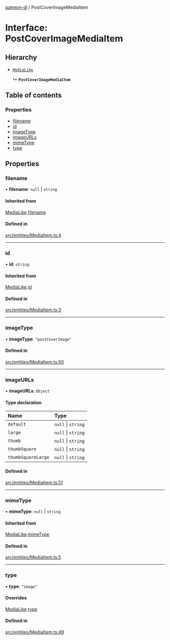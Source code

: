 [patreon-dl](../README.md) / PostCoverImageMediaItem

# Interface: PostCoverImageMediaItem

## Hierarchy

- [`MediaLike`](MediaLike.md)

  ↳ **`PostCoverImageMediaItem`**

## Table of contents

### Properties

- [filename](PostCoverImageMediaItem.md#filename)
- [id](PostCoverImageMediaItem.md#id)
- [imageType](PostCoverImageMediaItem.md#imagetype)
- [imageURLs](PostCoverImageMediaItem.md#imageurls)
- [mimeType](PostCoverImageMediaItem.md#mimetype)
- [type](PostCoverImageMediaItem.md#type)

## Properties

### filename

• **filename**: ``null`` \| `string`

#### Inherited from

[MediaLike](MediaLike.md).[filename](MediaLike.md#filename)

#### Defined in

[src/entities/MediaItem.ts:4](https://github.com/patrickkfkan/patreon-dl/blob/e9fb122/src/entities/MediaItem.ts#L4)

___

### id

• **id**: `string`

#### Inherited from

[MediaLike](MediaLike.md).[id](MediaLike.md#id)

#### Defined in

[src/entities/MediaItem.ts:3](https://github.com/patrickkfkan/patreon-dl/blob/e9fb122/src/entities/MediaItem.ts#L3)

___

### imageType

• **imageType**: ``"postCoverImage"``

#### Defined in

[src/entities/MediaItem.ts:50](https://github.com/patrickkfkan/patreon-dl/blob/e9fb122/src/entities/MediaItem.ts#L50)

___

### imageURLs

• **imageURLs**: `Object`

#### Type declaration

| Name | Type |
| :------ | :------ |
| `default` | ``null`` \| `string` |
| `large` | ``null`` \| `string` |
| `thumb` | ``null`` \| `string` |
| `thumbSquare` | ``null`` \| `string` |
| `thumbSquareLarge` | ``null`` \| `string` |

#### Defined in

[src/entities/MediaItem.ts:51](https://github.com/patrickkfkan/patreon-dl/blob/e9fb122/src/entities/MediaItem.ts#L51)

___

### mimeType

• **mimeType**: ``null`` \| `string`

#### Inherited from

[MediaLike](MediaLike.md).[mimeType](MediaLike.md#mimetype)

#### Defined in

[src/entities/MediaItem.ts:5](https://github.com/patrickkfkan/patreon-dl/blob/e9fb122/src/entities/MediaItem.ts#L5)

___

### type

• **type**: ``"image"``

#### Overrides

[MediaLike](MediaLike.md).[type](MediaLike.md#type)

#### Defined in

[src/entities/MediaItem.ts:49](https://github.com/patrickkfkan/patreon-dl/blob/e9fb122/src/entities/MediaItem.ts#L49)
